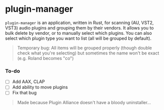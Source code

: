 # plugin-manager

`plugin-manager` is an application, written in Rust, for scanning (AU, VST2, VST3) audio plugins and grouping them by their vendors. It allows you to bulk delete by vendor, or to manually select which plugins. You can also select which plugin type you want to list (all will be grouped by default).

> Temporary bug: All items will be grouped properly (though double check what you're selecting) but sometimes the name won't be exact (e.g. Roland becomes "co")

### To-do

- [ ] Add AAX, CLAP
- [ ] Add ability to move plugins
- [ ] Fix that bug

> Made because Plugin Alliance doesn't have a bloody uninstaller...